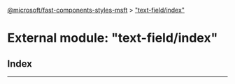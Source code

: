 [@microsoft/fast-components-styles-msft](../README.md) > ["text-field/index"](../modules/_text_field_index_.md)

# External module: "text-field/index"

## Index

---

